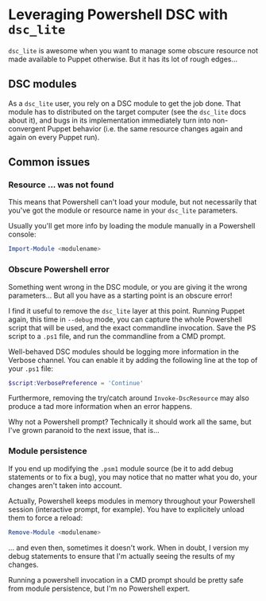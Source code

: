 # Leveraging Powershell DSC with `dsc_lite`

`dsc_lite` is awesome when you want to manage some obscure resource not made
available to Puppet otherwise. But it has its lot of rough edges...

## DSC modules

As a `dsc_lite` user, you rely on a DSC module to get the job done. That module
has to distributed on the target computer (see the `dsc_lite` docs about it),
and bugs in its implementation immediately turn into non-convergent Puppet
behavior (i.e. the same resource changes again and again on every Puppet run).

## Common issues

### Resource ... was not found

This means that Powershell can't load your module, but not necessarily that
you've got the module or resource name in your `dsc_lite` parameters.

Usually you'll get more info by loading the module manually in a Powershell
console:

```powershell
Import-Module <modulename>
```

### Obscure Powershell error

Something went wrong in the DSC module, or you are giving it the wrong
parameters... But all you have as a starting point is an obscure error!

I find it useful to remove the `dsc_lite` layer at this point. Running Puppet
again, this time in `--debug` mode, you can capture the whole Powershell script
that will be used, and the exact commandline invocation. Save the PS script to
a `.ps1` file, and run the commandline from a CMD prompt.

Well-behaved DSC modules should be logging more information in the Verbose
channel. You can enable it by adding the following line at the top of your
`.ps1` file:

```powershell
$script:VerbosePreference = 'Continue'
```

Furthermore, removing the try/catch around `Invoke-DscResource` may also
produce a tad more information when an error happens.

Why not a Powershell prompt? Technically it should work all the same, but I've
grown paranoid to the next issue, that is...

### Module persistence

If you end up modifying the `.psm1` module source (be it to add debug
statements or to fix a bug), you may notice that no matter what you do, your
changes aren't taken into account.

Actually, Powershell keeps modules in memory throughout your Powershell session
(interactive prompt, for example). You have to explicitely unload them to force
a reload:

```powershell
Remove-Module <modulename>
```

... and even then, sometimes it doesn't work. When in doubt, I version my debug
statements to ensure that I'm actually seeing the results of my changes.

Running a powershell invocation in a CMD prompt should be pretty safe from
module persistence, but I'm no Powershell expert.
